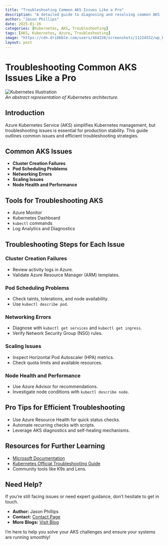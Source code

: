 ```yaml
---
title: "Troubleshooting Common AKS Issues Like a Pro"
description: "A detailed guide to diagnosing and resolving common AKS (Azure Kubernetes Service) issues efficiently using the right tools and techniques."
author: "Jason Phillips"
date: 2025-01-26
categories: [Kubernetes, AKS, Troubleshooting]
tags: [AKS, Kubernetes, Azure, Troubleshooting]
image: "https://cdn.dribbble.com/users/464226/screenshots/11224552/wp_kubernetes_illustrations_v2-03.png"
layout: post
---
```


# Troubleshooting Common AKS Issues Like a Pro

![Kubernetes Illustration](https://cdn.dribbble.com/users/464226/screenshots/11224552/wp_kubernetes_illustrations_v2-03.png)  
*An abstract representation of Kubernetes architecture.*

## Introduction
Azure Kubernetes Service (AKS) simplifies Kubernetes management, but troubleshooting issues is essential for production stability. This guide outlines common issues and efficient troubleshooting strategies.

## Common AKS Issues

- **Cluster Creation Failures**
- **Pod Scheduling Problems**
- **Networking Errors**
- **Scaling Issues**
- **Node Health and Performance**

## Tools for Troubleshooting AKS
- Azure Monitor
- Kubernetes Dashboard
- `kubectl` commands
- Log Analytics and Diagnostics

## Troubleshooting Steps for Each Issue

### Cluster Creation Failures
- Review activity logs in Azure.
- Validate Azure Resource Manager (ARM) templates.

### Pod Scheduling Problems
- Check taints, tolerations, and node availability.
- Use `kubectl describe pod`.

### Networking Errors
- Diagnose with `kubectl get services` and `kubectl get ingress`.
- Verify Network Security Group (NSG) rules.

### Scaling Issues
- Inspect Horizontal Pod Autoscaler (HPA) metrics.
- Check quota limits and available resources.

### Node Health and Performance
- Use Azure Advisor for recommendations.
- Investigate node conditions with `kubectl describe node`.

## Pro Tips for Efficient Troubleshooting
- Use Azure Resource Health for quick status checks.
- Automate recurring checks with scripts.
- Leverage AKS diagnostics and self-healing mechanisms.

## Resources for Further Learning
- [Microsoft Documentation](https://learn.microsoft.com)
- [Kubernetes Official Troubleshooting Guide](https://kubernetes.io/docs/tasks/debug-application-cluster/)
- Community tools like K9s and Lens.

## Need Help?
If you’re still facing issues or need expert guidance, don’t hesitate to get in touch.

- **Author:** Jason Phillips  
- **Contact:** [Contact Page](https://www.jasonphillips.cloud/contact)  
- **More Blogs:** [Visit Blog](https://www.jasonphillips.cloud)  

I’m here to help you solve your AKS challenges and ensure your systems are running smoothly!
